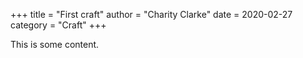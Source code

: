 +++
title = "First craft"
author = "Charity Clarke"
date = 2020-02-27
category = "Craft"
+++

This is some content.
